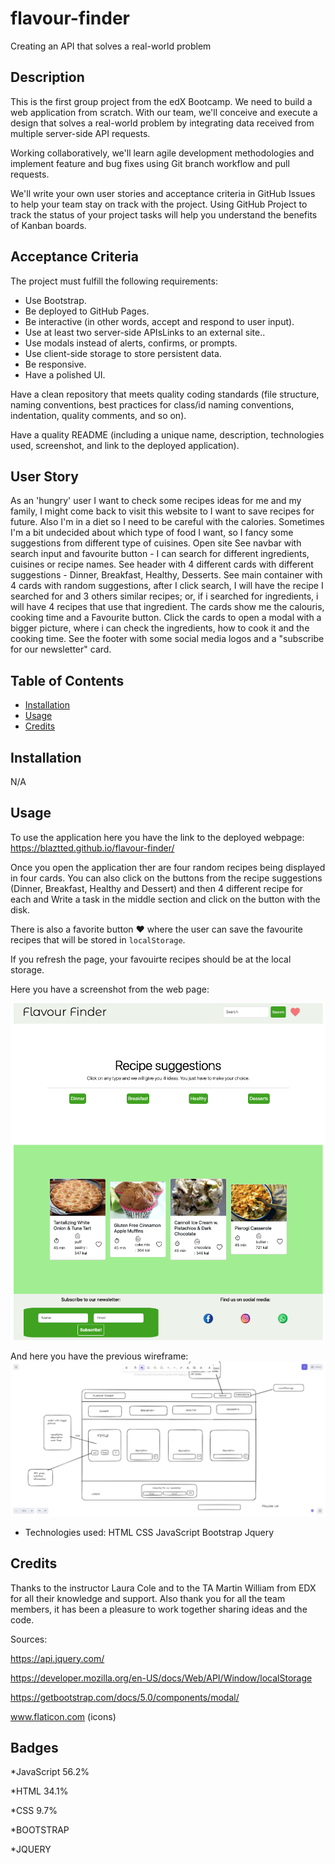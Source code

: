 # flavour-finder
Creating an API that solves a real-world problem


## Description

This is the first group project from the edX Bootcamp. We need to build a web application from scratch. With our team, we'll conceive and execute a design that solves a real-world problem by integrating data received from multiple server-side API requests.

Working collaboratively, we'll learn agile development methodologies and implement feature and bug fixes using Git branch workflow and pull requests.

We'll write your own user stories and acceptance criteria in GitHub Issues to help your team stay on track with the project. Using GitHub Project to track the status of your project tasks will help you understand the benefits of Kanban boards.

## Acceptance Criteria

The project must fulfill the following requirements:

- Use Bootstrap.
- Be deployed to GitHub Pages.
- Be interactive (in other words, accept and respond to user input).
- Use at least two server-side APIsLinks to an external site..
- Use modals instead of alerts, confirms, or prompts.
- Use client-side storage to store persistent data.
- Be responsive.
- Have a polished UI.

Have a clean repository that meets quality coding standards (file structure, naming conventions, best practices for class/id naming conventions, indentation, quality comments, and so on).

Have a quality README (including a unique name, description, technologies used, screenshot, and link to the deployed application).

## User Story

As an 'hungry' user I want to check some recipes ideas for me and my family, I might come back to visit this website to I want to save recipes for future. Also I'm in a diet so I need to be careful with the calories. Sometimes I'm a bit undecided about which type of food I want, so I fancy some suggestions from different type of cuisines.
Open site
See navbar with search input and favourite button - I can search for different ingredients, cuisines or recipe names.
See header with 4 different cards with different suggestions - Dinner, Breakfast, Healthy, Desserts.
See main container with 4 cards with random suggestions, after I click search, I will have the recipe I searched for and 3 others similar recipes; or, if i searched for ingredients, i will have 4 recipes that use that ingredient.
The cards show me the calouris, cooking time and a Favourite button.
Click the cards to open a modal with a bigger picture, where i can check the ingredients, how to cook it and the cooking time.
See the footer with some social media logos and a "subscribe for our newsletter" card.

## Table of Contents
- [Installation](#installation)
- [Usage](#usage)
- [Credits](#credits)


## Installation
N/A

## Usage
To use the application here you have the link to the deployed webpage: https://blaztted.github.io/flavour-finder/

Once you open the application ther are four random recipes being displayed in four cards. You can also click on the buttons from the recipe suggestions (Dinner, Breakfast, Healthy and Dessert) and then 4 different recipe for each 
and Write a task in the middle section and click on the button with the disk.

There is also a favorite button ❤️ where the user can save the favourite recipes that will be stored in `localStorage`.

If you refresh the page, your favouirte recipes should be at the local storage.

Here you have a screenshot from the web page:

![web intro](assets/images/web_page_screenshot.png)

And here you have the previous wireframe:
![web intro](assets/images/wireframe.png)

- Technologies used:
HTML
CSS
JavaScript
Bootstrap
Jquery


## Credits

Thanks to the instructor Laura Cole and to the TA Martin William from EDX for all their knowledge and support.
Also thank you for all the team members, it has been a pleasure to work together sharing ideas and the code.


Sources:

https://api.jquery.com/

https://developer.mozilla.org/en-US/docs/Web/API/Window/localStorage

https://getbootstrap.com/docs/5.0/components/modal/

www.flaticon.com (icons)


## Badges

*JavaScript 56.2%

*HTML 34.1%

*CSS 9.7%

*BOOTSTRAP

*JQUERY

